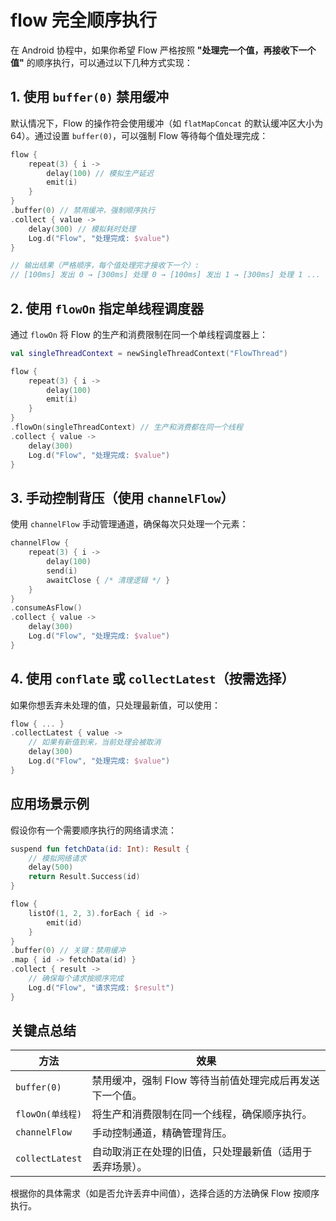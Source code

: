 # flow 完全顺序执行

在 Android 协程中，如果你希望 Flow 严格按照 **"处理完一个值，再接收下一个值"** 的顺序执行，可以通过以下几种方式实现：

## **1. 使用 `buffer(0)` 禁用缓冲**

默认情况下，Flow 的操作符会使用缓冲（如 `flatMapConcat` 的默认缓冲区大小为 64）。通过设置 `buffer(0)`，可以强制 Flow 等待每个值处理完成：

```kotlin
flow {
    repeat(3) { i ->
        delay(100) // 模拟生产延迟
        emit(i)
    }
}
.buffer(0) // 禁用缓冲，强制顺序执行
.collect { value ->
    delay(300) // 模拟耗时处理
    Log.d("Flow", "处理完成: $value")
}

// 输出结果（严格顺序，每个值处理完才接收下一个）:
// [100ms] 发出 0 → [300ms] 处理 0 → [100ms] 发出 1 → [300ms] 处理 1 ...
```

## **2. 使用 `flowOn` 指定单线程调度器**

通过 `flowOn` 将 Flow 的生产和消费限制在同一个单线程调度器上：

```kotlin
val singleThreadContext = newSingleThreadContext("FlowThread")

flow {
    repeat(3) { i ->
        delay(100)
        emit(i)
    }
}
.flowOn(singleThreadContext) // 生产和消费都在同一个线程
.collect { value ->
    delay(300)
    Log.d("Flow", "处理完成: $value")
}
```

## **3. 手动控制背压（使用 `channelFlow`）**

使用 `channelFlow` 手动管理通道，确保每次只处理一个元素：

```kotlin
channelFlow {
    repeat(3) { i ->
        delay(100)
        send(i)
        awaitClose { /* 清理逻辑 */ }
    }
}
.consumeAsFlow()
.collect { value ->
    delay(300)
    Log.d("Flow", "处理完成: $value")
}
```

## **4. 使用 `conflate` 或 `collectLatest`（按需选择）**

如果你想丢弃未处理的值，只处理最新值，可以使用：

```kotlin
flow { ... }
.collectLatest { value ->
    // 如果有新值到来，当前处理会被取消
    delay(300)
    Log.d("Flow", "处理完成: $value")
}
```

## **应用场景示例**

假设你有一个需要顺序执行的网络请求流：

```kotlin
suspend fun fetchData(id: Int): Result {
    // 模拟网络请求
    delay(500)
    return Result.Success(id)
}

flow {
    listOf(1, 2, 3).forEach { id ->
        emit(id)
    }
}
.buffer(0) // 关键：禁用缓冲
.map { id -> fetchData(id) }
.collect { result ->
    // 确保每个请求按顺序完成
    Log.d("Flow", "请求完成: $result")
}
```

## **关键点总结**

| 方法               | 效果                                                                 |
|--------------------|----------------------------------------------------------------------|
| `buffer(0)`        | 禁用缓冲，强制 Flow 等待当前值处理完成后再发送下一个值。           |
| `flowOn(单线程)`   | 将生产和消费限制在同一个线程，确保顺序执行。                        |
| `channelFlow`      | 手动控制通道，精确管理背压。                                        |
| `collectLatest`    | 自动取消正在处理的旧值，只处理最新值（适用于丢弃场景）。          |

根据你的具体需求（如是否允许丢弃中间值），选择合适的方法确保 Flow 按顺序执行。
